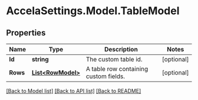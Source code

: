 # AccelaSettings.Model.TableModel
## Properties

Name | Type | Description | Notes
------------ | ------------- | ------------- | -------------
**Id** | **string** | The custom table id. | [optional] 
**Rows** | [**List&lt;RowModel&gt;**](RowModel.md) | A table row containing custom fields. | [optional] 

[[Back to Model list]](../README.md#documentation-for-models) [[Back to API list]](../README.md#documentation-for-api-endpoints) [[Back to README]](../README.md)

